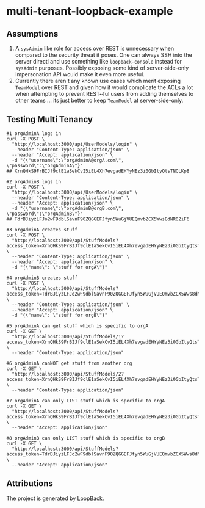 # multi-tenant-loopback-example

## Assumptions

1. A `sysAdmin` like role for access over REST is unnecessary when compared to the security threat it poses. One can always SSH into the server directl and use something like `loopback-console` instead for `sysAdmin` purposes. Possibly exposing some kind of server-side-only impersonation API would make it even more useful.
2. Currently there aren't any known use cases which merit exposing `TeamModel` over REST and given how it would complicate the ACLs a lot when attempting to prevent REST~ful users from adding themselves to other teams ... its just better to keep `TeamModel` at server-side-only.

## Testing Multi Tenancy

```
#1 orgAdminA logs in
curl -X POST \
  "http://localhost:3000/api/UserModels/login" \
  --header "Content-Type: application/json" \
  --header "Accept: application/json" \
  -d "{\"username\":\"orgAdminA@orgA.com\", \"password\":\"orgAdminA\"}"
## XrnQHkS9FrBIJf9clE1aSekCvI5iEL4Xh7evgadEHYyNEz3i0GbItyQtsTNCLKp8

#2 orgAdminB logs in
curl -X POST \
  "http://localhost:3000/api/UserModels/login" \
  --header "Content-Type: application/json" \
  --header "Accept: application/json" \
  -d "{\"username\":\"orgAdminB@orgB.com\", \"password\":\"orgAdminB\"}"
## TdrBJiyzLFJo2wF9dblSavnF90ZQGGEFJfyn5WuGjVUEQmvbZCX5Wws8dNR02iF6

#3 orgAdminA creates stuff
curl -X POST \
  "http://localhost:3000/api/StuffModels?access_token=XrnQHkS9FrBIJf9clE1aSekCvI5iEL4Xh7evgadEHYyNEz3i0GbItyQtsTNCLKp8" \
  --header "Content-Type: application/json" \
  --header "Accept: application/json" \
  -d "{\"name\": \"stuff for orgA\"}"

#4 orgAdminB creates stuff
curl -X POST \
  "http://localhost:3000/api/StuffModels?access_token=TdrBJiyzLFJo2wF9dblSavnF90ZQGGEFJfyn5WuGjVUEQmvbZCX5Wws8dNR02iF6" \
  --header "Content-Type: application/json" \
  --header "Accept: application/json" \
  -d "{\"name\": \"stuff for orgB\"}"

#5 orgAdminA can get stuff which is specific to orgA
curl -X GET \
  "http://localhost:3000/api/StuffModels/1?access_token=XrnQHkS9FrBIJf9clE1aSekCvI5iEL4Xh7evgadEHYyNEz3i0GbItyQtsTNCLKp8" \
  --header "Content-Type: application/json"

#6 orgAdminA canNOT get stuff from another org
curl -X GET \
  "http://localhost:3000/api/StuffModels/2?access_token=XrnQHkS9FrBIJf9clE1aSekCvI5iEL4Xh7evgadEHYyNEz3i0GbItyQtsTNCLKp8" \
  --header "Content-Type: application/json"

#7 orgAdminA can only LIST stuff which is specific to orgA
curl -X GET \
  "http://localhost:3000/api/StuffModels?access_token=XrnQHkS9FrBIJf9clE1aSekCvI5iEL4Xh7evgadEHYyNEz3i0GbItyQtsTNCLKp8" \
  --header "Accept: application/json"

#8 orgAdminB can only LIST stuff which is specific to orgB
curl -X GET \
  "http://localhost:3000/api/StuffModels?access_token=TdrBJiyzLFJo2wF9dblSavnF90ZQGGEFJfyn5WuGjVUEQmvbZCX5Wws8dNR02iF6" \
  --header "Accept: application/json"
```

## Attributions

The project is generated by [LoopBack](http://loopback.io).
